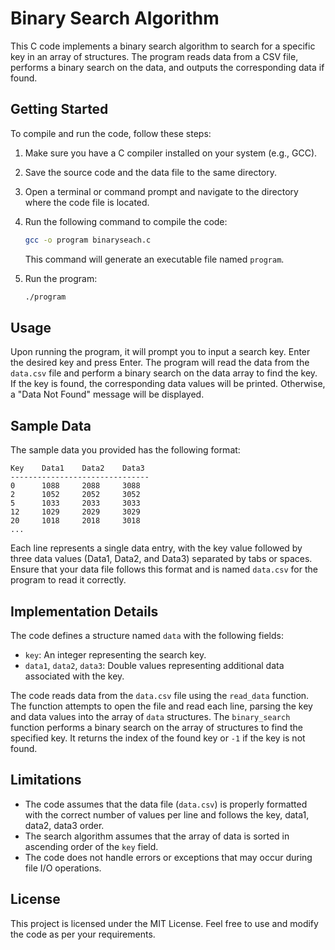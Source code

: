 # Binary Search Algorithm
This C code implements a binary search algorithm to search for a specific key in an array of structures. The program reads data from a CSV file, performs a binary search on the data, and outputs the corresponding data if found.

## Getting Started
To compile and run the code, follow these steps:

1. Make sure you have a C compiler installed on your system (e.g., GCC).
2. Save the source code and the data file to the same directory.
3. Open a terminal or command prompt and navigate to the directory where the code file is located.
4. Run the following command to compile the code:

   ```bash
   gcc -o program binaryseach.c
   ```

   This command will generate an executable file named `program`.

5. Run the program:

   ```bash
   ./program
   ```

## Usage
Upon running the program, it will prompt you to input a search key. Enter the desired key and press Enter.
The program will read the data from the `data.csv` file and perform a binary search on the data array to find the key. If the key is found, the corresponding data values will be printed. Otherwise, a "Data Not Found" message will be displayed.

## Sample Data
The sample data you provided has the following format:

```
Key    Data1    Data2    Data3
-------------------------------
0      1088     2088     3088
2      1052     2052     3052
5      1033     2033     3033
12     1029     2029     3029
20     1018     2018     3018
...
```

Each line represents a single data entry, with the key value followed by three data values (Data1, Data2, and Data3) separated by tabs or spaces.
Ensure that your data file follows this format and is named `data.csv` for the program to read it correctly.

## Implementation Details
The code defines a structure named `data` with the following fields:

- `key`: An integer representing the search key.
- `data1`, `data2`, `data3`: Double values representing additional data associated with the key.

The code reads data from the `data.csv` file using the `read_data` function. The function attempts to open the file and read each line, parsing the key and data values into the array of `data` structures.
The `binary_search` function performs a binary search on the array of structures to find the specified key. It returns the index of the found key or `-1` if the key is not found.

## Limitations
- The code assumes that the data file (`data.csv`) is properly formatted with the correct number of values per line and follows the key, data1, data2, data3 order.
- The search algorithm assumes that the array of data is sorted in ascending order of the `key` field.
- The code does not handle errors or exceptions that may occur during file I/O operations.

## License
This project is licensed under the MIT License. Feel free to use and modify the code as per your requirements.

